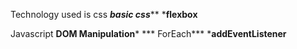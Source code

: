 Technology used is 
css
***basic css*****
*****flexbox****

Javascript
****DOM Manipulation*****
*** ForEach***
*****addEventListener****
